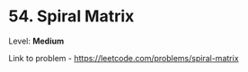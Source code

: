 # 54. Spiral Matrix

Level: **Medium**

Link to problem - https://leetcode.com/problems/spiral-matrix
